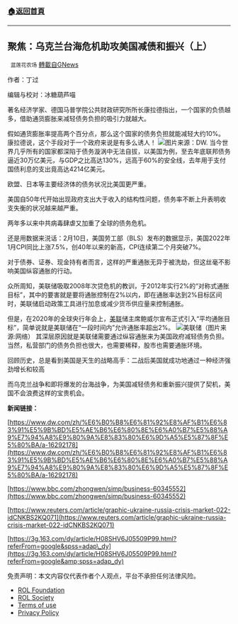 ###  [:house:返回首頁](https://github.com/ourhimalayas/txt)
---


## 聚焦：乌克兰台海危机助攻美国减债和振兴（上）
` 蓝莲花农场` [轉載自GNews](https://gnews.org/zh-hans/2072343/)

作者：丁过

编辑与校对：冰糖葫芦喵

著名经济学家、德国马普学院公共财政研究所所长康拉德指出，一个国家的负债越多，借助通货膨胀来减轻债务负担的吸引力就越大。

假如通货膨胀率提高两个百分点，那么这个国家的债务负担就能减轻大约10%。康拉德说，这个手段对于一个政府来说是有多么诱人！
![](https://assets.gnews.org/wp-content/uploads/2022/02/Picture1-19.jpg)图片来源：DW.
当今世界几乎所有的国家都深陷于债务漩涡中无法自拔，以美国为例，至去年底联邦债务逼近30万亿美元，与GDP之比高达130%，远高于60%的安全线，去年用于支付国债利息的支出竟高达4214亿美元。

欧盟、日本等主要经济体的债务状况比美国更严重。

美国自50年代开始出现政府支出大于收入的结构性问题，债务率不断上升表明收支失衡的状况越来越严重。

两年多以来中共病毒肆虐又加重了全球的债务危机。

还是用数据来涚话：2月10日，美国劳工部（BLS）发布的数据显示，美国2022年1月CPI同比上涨7.5%，创40年以来的新高，CPI连续第二个月突破7%。

对于债券、证券、现金持有者而言，这样的严重通胀无异于被洗劫，但这丝毫不影响美国纵容通胀的行动。

众所周知，美联储吸取2008年次贷危机的教训，于2012年实行2%的“对称式通胀目标”，其中的要害就是要将通胀控制在2%以内，即在通胀率达到2%目标区间时，美联储启动政策工具进行加息或减少货币供应量来控制通胀。

但是，在2020年的全球央行年会上，[美联](http://quote.eastmoney.com/us/METX.html?Market=NASDAQ)储主席鲍威尔宣布正式引入“平均通胀目标”，简单说就是美联储在“一段时间内”允许通胀率超出2%。
![](https://assets.gnews.org/wp-content/uploads/2022/02/0_202007220805311Z3QB.jpg)美联储（图片来源:网络）
其深层原因就是美联储需要通过纵容通胀来为美国政府减轻债务负担。当然，私营部门的债务负担也很大，也需要稀释，股市也需要通胀环境。

回顾历史，总是看到美国是天生的战略高手：二战后美国就成功地通过一种经济强劲增长和较高

而乌克兰战争和即将爆发的台海战争，为美国减轻债务和重新振兴提供了契机，美国不会浪费这样的宝贵机会。

**新闻链接：**

[https://www.dw.com/zh/%E6%B0%B8%E6%81%92%E8%AF%B1%E6%83%91%E5%9B%BD%E5%AE%B6%E6%80%8E%E6%A0%B7%E5%88%A9%E7%94%A8%E9%80%9A%E8%83%80%E6%9D%A5%E5%87%8F%E5%80%BA/a-16292178](https://www.dw.com/zh/%E6%B0%B8%E6%81%92%E8%AF%B1%E6%83%91%E5%9B%BD%E5%AE%B6%E6%80%8E%E6%A0%B7%E5%88%A9%E7%94%A8%E9%80%9A%E8%83%80%E6%9D%A5%E5%87%8F%E5%80%BA/a-16292178)

[https://www.bbc.com/zhongwen/simp/business-60345552](https://www.bbc.com/zhongwen/simp/business-60345552)

[https://www.reuters.com/article/graphic-ukraine-russia-crisis-market-022-idCNKBS2KQ071](https://www.reuters.com/article/graphic-ukraine-russia-crisis-market-022-idCNKBS2KQ071)

[https://3g.163.com/dy/article/H08SHV6J05509P99.html?referFrom=google&spss=adap\_dy](https://3g.163.com/dy/article/H08SHV6J05509P99.html?referFrom=google&amp;spss=adap_dy)

 

免责声明：本文内容仅代表作者个人观点，平台不承担任何法律风险。

- [ROL Foundation](https://rolfoundation.org/)
- [ROL Society](https://rolsociety.org/)
- [Terms of use](https://gnews.org/terms-of-use-3/)
- [Privacy Policy](https://gnews.org/privacy-policy/)
